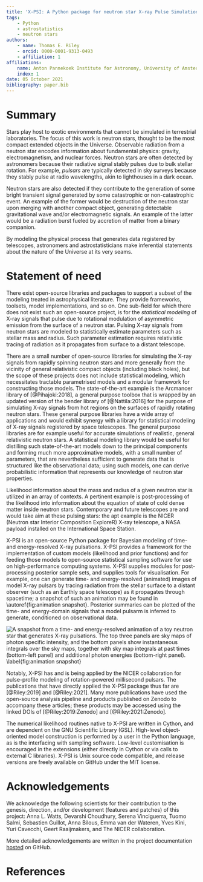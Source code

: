 ```yaml
---
title: 'X-PSI: A Python package for neutron star X-ray Pulse Simulation and Inference'
tags:
    - Python
    - astrostatistics
    - neutron stars
authors:
    - name: Thomas E. Riley
    - orcid: 0000-0001-9313-0493
    - affiliation: 1
affiliations:
    name: Anton Pannekoek Institute for Astronomy, University of Amsterdam
    index: 1
date: 05 October 2021
bibliography: paper.bib
---
```


# Summary

Stars play host to exotic environments that cannot be simulated in terrestrial
laboratories. The focus of this work is neutron stars, thought to be the most
compact extended objects in the Universe. Observable radiation from a neutron
star encodes information about fundamental physics: gravity, electromagnetism,
and nuclear forces. Neutron stars are often detected by astronomers because
their radiative signal stably pulses due to bulk stellar rotation. For example,
*pulsars* are typically detected in sky surveys because they stably pulse at
radio wavelengths, akin to lighthouses in a dark ocean.

Neutron stars are also detected if they contribute to the generation of some
bright transient signal generated by some catastrophic or non-catastrophic
event. An example of the former would be destruction of the neutron star upon
merging with another compact object, generating detectable gravitational wave
and/or electromagnetic signals. An example of the latter would be a radiation
burst fueled by accretion of matter from a binary companion.

By modeling the physical process that generates data registered by telescopes,
astronomers and astrostatisticians make inferential statements about the nature
of the Universe at its very seams.


# Statement of need

There exist open-source libraries and packages to support a subset of the
modeling treated in astrophysical literature. They provide frameworks, toolsets,
model implementations, and so on. One sub-field for which there does not exist
such an open-source project, is for the *statistical modeling* of X-ray signals
that pulse due to rotational modulation of asymmetric emission from the surface
of a neutron star. Pulsing X-ray signals from neutron stars are modeled to
statistically estimate parameters such as stellar mass and radius. Such
parameter estimation requires relativistic tracing of radiation as it propagates
from surface to a distant telescope.

There are a small number of open-source libraries for simulating the X-ray
signals from rapidly spinning neutron stars and more generally from the
vicinity of general relativistic compact objects (including black holes), but
the scope of these projects does not include statistical modeling, which
necessitates tractable parametrised models and a modular framework for
constructing those models. The state-of-the-art example is the Arcmancer
library of [@Pihajoki:2018], a general purpose toolbox that is wrapped by an
updated version of the bender library of [@Nattila:2016] for the purpose of
simulating X-ray signals from hot regions on the surfaces of rapidly rotating
neutron stars. These general purpose libraries have a wide array of
applications and would exhibit synergy with a library for statistical modeling
of X-ray signals registered by space telescopes. The general purpose libraries
are for example useful for accurate simulations of realistic, general
relativistic neutron stars. A statistical modeling library would be useful for
distilling such state-of-the-art models down to the principal components and
forming much more approximative models, with a small number of parameters, that
are nevertheless sufficient to generate data that is structured like the
observational data; using such models, one can derive probabilistic information
that represents our knowledge of neutron star properties.

Likelihood information about the mass and radius of a given neutron star is
utilized in an array of contexts. A pertinent example is post-processing of the
likelihood into information about the equation of state of cold dense matter
inside neutron stars. Contemporary and future telescopes are and would
take aim at these pulsing stars: the apt example is the NICER (Neutron star
Interior Composition ExploreR) X-ray telescope, a NASA payload installed on the
International Space Station.

X-PSI is an open-source Python package for Bayesian modeling of time- and
energy-resolved X-ray pulsations. X-PSI provides a framework for the
implementation of custom models (likelihood and prior functions) and for
feeding those models to open-source statistical sampling software for use on
high-performance computing systems. X-PSI supplies modules for post-processing
posterior sample sets, and supplies tools for visualisation. For example, one
can generate time- and energy-resolved (animated) images of model X-ray pulsars
by tracing radiation from the stellar surface to a distant observer (such as an
Earthly space telescope) as it propagates through spacetime; a snapshot of such
an animation may be found in \autoref{fig:animation snapshot}. Posterior
summaries can be plotted of the time- and energy-domain signals that a model
pulsarm is inferred to generate, conditioned on observational data.

![A snapshot from a time- and energy-resolved animation of a toy neutron star
that generates X-ray pulsations. The top three panels are sky maps of photon
specific intensity, and the bottom panels show instantaneous integrals over
the sky maps, together with sky map integrals at past times (bottom-left panel)
and additional photon energies (bottom-right panel).
\label{fig:animation snapshot}](_skymap_with_pulse_profile_and_spectrum.png)

Notably, X-PSI has and is being applied by the NICER collaboration for
pulse-profile modeling of rotation-powered millisecond pulsars. The
publications that have directly applied the X-PSI package thus far are
[@Riley:2019] and [@Riley:2021]. Many more publications have used the
open-source analysis pipeline and products published on Zenodo to accompany
these articles; these products may be accessed using the linked DOIs of
[@Riley:2019:Zenodo] and [@Riley:2021:Zenodo].

The numerical likelihood routines native to X-PSI are written in Cython, and
are dependent on the GNU Scientific Library (GSL). High-level object-oriented
model construction is performed by a user in the Python language, as is the
interfacing with sampling software. Low-level customisation is encouraged in the
extensions (either directly in Cython or via calls to external C libraries).
X-PSI is Unix source code compatible, and release versions are freely available
on GitHub under the MIT license.


# Acknowledgements

We acknowledge the following scientists for their contribution to the genesis,
direction, and/or development (features and patches) of this project:
Anna L. Watts, Devarshi Choudhury, Serena Vinciguerra, Tuomo Salmi,
Sebastien Guillot, Anna Bilous, Emma van der Wateren, Yves Kini, Yuri Cavecchi,
Geert Raaijmakers, and The NICER collaboration.

More detailed acknowledgements are written in the project
documentation [hosted](https://thomasedwardriley.github.io/xpsi/acknowledgements.html)
on GitHub.


# References


